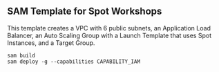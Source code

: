 ## SAM Template for Spot Workshops

This template creates a VPC with 6 public subnets, an Application Load Balancer, an Auto Scaling Group with a Launch Template that uses Spot Instances, and a Target Group.

`sam build`<br>
`sam deploy -g --capabilities CAPABILITY_IAM`
